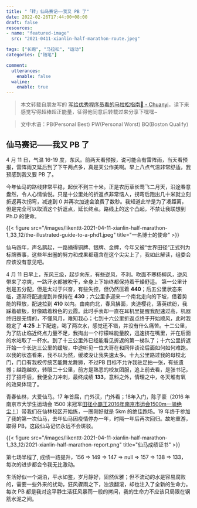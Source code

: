 ```yaml
---
title: "「转」仙马赛记——我又 PB 了"
date: 2022-02-26T17:44:00+08:00
draft: false
resources:
- name: "featured-image"
  src: "2021-0411-xianlin-half-marathon-route.jpeg"

tags: ["长跑", "马拉松", "运动"]
categories: ["随笔"]

comment:
  utterances:
    enable: false
  waline:
    enable: true
---
```


>本文转载自朋友写的 [写给优秀程序员看的马拉松指南🏃 - Chuanyi](https://github.com/Likenttt/a-coder-learns-to-run-faster)，读下来感觉写得超棒超正能量，征得他同意后转载过来分享下嘿嘿~

>文中术语：PB(Personal Best) PW(Personal Worst) BQ(Boston Qualify)


## **仙马赛记——我又 PB 了**

4 月 11 日，气温 16-19 度，东风。前两天看预报，说可能会有雷阵雨，当天看预报，雷阵雨又延后到了下午两点多，真是天公作美啊。早上八点气温非常舒适，我预感到我又要 PB 了。

今年仙马的路线非常平稳，起伏不到三十米。正是农历草长莺飞二月天，沿途春意盎然，令人心情愉悦。只是十公里处的折返点非常恼人，拐弯后跑出几十米就立刻折返再次拐弯，减速到 0 并再次加速会浪费了数秒。我知道此举是为了凑距离，但是完全可以取消这个折返点，延长终点。路线上的这个凸起，不禁让我联想到 Ph.D 的使命。

{{< figure src="/images/likenttt-2021-04-11-xianlin-half-marathon-1_33_12/the-illustrated-guide-to-a-phd1.jpeg" title="一名博士的使命" >}}

仙马四年，声名鹊起，一路摘得铜牌、银牌、金牌，今年又被“世界田径“正式列为标牌赛事，这些年出圈的努力和成果都蕴含在这个尖尖上了，我如此解读，组委会应该没有意见吧。



4 月 11 日早上，东风三级，起步向东，有些逆风，不利。吹面不寒杨柳风，逆风带来了凉爽，一路汗水都被吹干，全身上下始终都保持着干燥舒适。 第一公里计划是五分配，但是太过于兴奋，有些失控，但仍然压着 **440**；后五公里状态来临，逐渐将配速提到并保持在 **430**；六公里多迎来一个南北走向的下坡，借着势能的释放，配速拉到  **410** 以内。由南向北，春风拂面，夹道樱花，落英缤纷，我踩着碳板，好像踏着粉色的云霞。此时手表却一直在耳机里提醒我配速过高，机器终归是无情的，不懂风月，难知我心；七到十六公里折返点终于开始顺风，此时我稳定了 **4:25** 上下配速，喝了两次水，感觉还不错，并没有什么痛苦。十二公里，为了防止临近终点力量不足，我掏出一个柠檬味能量胶，迅速挤在嘴里，并在后面的水站取了一杯水。到了十三公里外已经能看见折返的第一梯队了；十六公里折返开始一个长达三公里的缓坡，中途听见一位大哥在和同伴谈论后面如何如何难跑。以我的状态看来，我不以为然，缓坡没让我失速太多。十九公里路过我的母校北门，门口有我校传统艺能舞龙舞狮，不过PB 目标不允许我驻足拍一张，有些遗憾；越跑越欢，转眼二十公里，前方是熟悉的校友团服，追上前去看，是张书记，打了招呼后，我便全力冲刺，最终成绩  **133**，意料之外，情理之中，冬天堆有氧的效果体现了。

青春仙林，大爱仙马。17 年首届，门外汉，门外看；18年入门，陈子豪（2016 年南京市大学生运动会 1500 米冠军[田径小霸王2016年南京市运会1500m一骑绝尘！](https://www.bilibili.com/video/BV1SW41137Ai)）带我们在仙林校区开始练，一圈刚好就是 5km 的绝佳跑场。19 年终于参加了我的第一次仙马，去年仙马因疫情停办一年，时隔一年后再次回归。故地重游，取得 PB，这段仙马记忆永远不会斑驳。

{{< figure src="/images/likenttt-2021-04-11-xianlin-half-marathon-1_33_12/2021-xianlin-half-marathon-report.png" title="仙马成绩证书" >}}

第七场半程了, 成绩一路提升，156 => 149 => 147 => null => 157 => 138 => 133，每次的进步都会令我无比激动。

生活好似一个湖泊，平水如鉴，岁月静好，固然优雅；但不流动的水是容易腐败的，需要一些外来的扰动，狂风骤雨之下，浊浪翻滚，却也注入了全新的生命力。每次 PB 都是我对这平静生活狂风暴雨一般的拷问，我的生命力不应该只局限在钢筋水泥之间。

